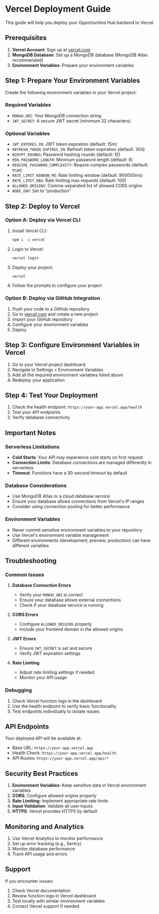 # Vercel Deployment Guide

This guide will help you deploy your Opportunities Hub backend to Vercel.

## Prerequisites

1. **Vercel Account**: Sign up at [vercel.com](https://vercel.com)
2. **MongoDB Database**: Set up a MongoDB database (MongoDB Atlas recommended)
3. **Environment Variables**: Prepare your environment variables

## Step 1: Prepare Your Environment Variables

Create the following environment variables in your Vercel project:

### Required Variables
- `MONGO_URI`: Your MongoDB connection string
- `JWT_SECRET`: A secure JWT secret (minimum 32 characters)

### Optional Variables
- `JWT_EXPIRES_IN`: JWT token expiration (default: 15m)
- `REFRESH_TOKEN_EXPIRES_IN`: Refresh token expiration (default: 30d)
- `BCRYPT_ROUNDS`: Password hashing rounds (default: 12)
- `MIN_PASSWORD_LENGTH`: Minimum password length (default: 8)
- `REQUIRE_PASSWORD_COMPLEXITY`: Require complex passwords (default: true)
- `RATE_LIMIT_WINDOW_MS`: Rate limiting window (default: 900000ms)
- `RATE_LIMIT_MAX`: Rate limiting max requests (default: 100)
- `ALLOWED_ORIGINS`: Comma-separated list of allowed CORS origins
- `NODE_ENV`: Set to "production"

## Step 2: Deploy to Vercel

### Option A: Deploy via Vercel CLI

1. Install Vercel CLI:
   ```bash
   npm i -g vercel
   ```

2. Login to Vercel:
   ```bash
   vercel login
   ```

3. Deploy your project:
   ```bash
   vercel
   ```

4. Follow the prompts to configure your project

### Option B: Deploy via GitHub Integration

1. Push your code to a GitHub repository
2. Go to [vercel.com](https://vercel.com) and create a new project
3. Import your GitHub repository
4. Configure your environment variables
5. Deploy

## Step 3: Configure Environment Variables in Vercel

1. Go to your Vercel project dashboard
2. Navigate to Settings > Environment Variables
3. Add all the required environment variables listed above
4. Redeploy your application

## Step 4: Test Your Deployment

1. Check the health endpoint: `https://your-app.vercel.app/health`
2. Test your API endpoints
3. Verify database connectivity

## Important Notes

### Serverless Limitations
- **Cold Starts**: Your API may experience cold starts on first request
- **Connection Limits**: Database connections are managed differently in serverless
- **Timeout**: Functions have a 30-second timeout by default

### Database Considerations
- Use MongoDB Atlas or a cloud database service
- Ensure your database allows connections from Vercel's IP ranges
- Consider using connection pooling for better performance

### Environment Variables
- Never commit sensitive environment variables to your repository
- Use Vercel's environment variable management
- Different environments (development, preview, production) can have different variables

## Troubleshooting

### Common Issues

1. **Database Connection Errors**
   - Verify your `MONGO_URI` is correct
   - Ensure your database allows external connections
   - Check if your database service is running

2. **CORS Errors**
   - Configure `ALLOWED_ORIGINS` properly
   - Include your frontend domain in the allowed origins

3. **JWT Errors**
   - Ensure `JWT_SECRET` is set and secure
   - Verify JWT expiration settings

4. **Rate Limiting**
   - Adjust rate limiting settings if needed
   - Monitor your API usage

### Debugging

1. Check Vercel function logs in the dashboard
2. Use the health endpoint to verify basic functionality
3. Test endpoints individually to isolate issues

## API Endpoints

Your deployed API will be available at:
- Base URL: `https://your-app.vercel.app`
- Health Check: `https://your-app.vercel.app/health`
- API Routes: `https://your-app.vercel.app/api/*`

## Security Best Practices

1. **Environment Variables**: Keep sensitive data in Vercel environment variables
2. **CORS**: Configure allowed origins properly
3. **Rate Limiting**: Implement appropriate rate limits
4. **Input Validation**: Validate all user inputs
5. **HTTPS**: Vercel provides HTTPS by default

## Monitoring and Analytics

1. Use Vercel Analytics to monitor performance
2. Set up error tracking (e.g., Sentry)
3. Monitor database performance
4. Track API usage and errors

## Support

If you encounter issues:
1. Check Vercel documentation
2. Review function logs in Vercel dashboard
3. Test locally with similar environment variables
4. Contact Vercel support if needed 